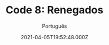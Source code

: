 ---
id: 'a2415ad0-055b-43bd-9ae2-a2d8ac467f0f'
type: 'movie' # Filme, Série, Anime
title: "Code 8: Renegados"
synopsis: ["Em um mundo onde pessoas com habilidades “especiais” vivem na pobreza, Conner Reed (Robbie Amell) é um jovem poderoso que está lutando para pagar pelo tratamento médico de sua mãe doente. Para ganhar dinheiro, ele se junta a um mundo criminoso e lucrativo, liderado por Garrett (Stephen Amell), que trabalha para um traficante de drogas.",
]
originalTitle: "Code 8"
date: '2021-04-05T19:52:48.000Z'
update: '2021-04-05T19:52:48.000Z'
releaseDate: '2019-12-06T03:00:00.000Z'
imdb:
  rating: '7.4' # 8.5
  id: '' # tt0470752
duration: '1h 38 Min'
trailer:
  urls: [
    'LnXcUHH3rUQ',
  ]
tags: ['1080p', '1080p']
genre: [] #
quality: 'WEB-DL' # BluRay, WEB-DL, HDTV, WEB-DL4K, WEB-DLe
format: 'Mkv | Mp4' # MKV, MP4, TS
audio: 'Português, Inglês' # Dublado, Legendado, Dual Audio, Dub & Leg
subtitle: 'Português' # Português, inglês,
size: '3.24 GB | 3.55 GB' # 4.8 GB
audioQuality: 10
videoQuality: 10
directors: []
#  - name: 'Lana Wachowski'
#    image: ''
#  - name: 'Lilly Wachowski'
#    image: ''
cast: []
#  - name: 'Keanu Reeves'
#    image: ''
#    characterName: 'Neo'
writers: []
#  - name: ''
#    image: ''
maturityRating:
  age: '' # L , 10, 12, 14, 16, 18
  topics: [''] # Violence, Illegal drugs, Inappropriate Language, Legal Drugs, Sexual Content, Extreme Violence
###########################################
download:
  
  - url: 'magnet:?xt=urn:btih:A19450CCCA4DCC83A6E8155F62356DAF6F5DC647&dn=Code%208%20-%20Renegados%202019%20%281080p%20-%20WEB-DL%29&tr=udp%3a%2f%2ftracker.openbittorrent.com%3a80%2fannounce&tr=udp%3a%2f%2ftracker.opentrackr.org%3a1337%2fannounce'
    resolution: '1080p' # 720p, 1080p, 4K,
    audio: 'Dual Áudio' # Dublado, Legendado, Dual Audio
    size: '' # 4.8 GB
    quality: '' # BluRay, WEB-DL
    format: '' # MKV
  - url: 'magnet:?xt=urn:btih:C2344751641681AE54C6152ED3FA03D099387FCE&dn=Code%208%20-%20Renegados%202019%20%281080p%20-%20WEB-DL%29%20%5bDUBLADO%5d&tr=udp%3a%2f%2ftracker.openbittorrent.com%3a80%2fannounce&tr=udp%3a%2f%2ftracker.opentrackr.org%3a1337%2fannounce'
    resolution: '1080p' # 720p, 1080p, 4K,
    audio: 'Dublado' # Dublado, Legendado, Dual Audio
    size: '' # 4.8 GB
    quality: '' # BluRay, WEB-DL
    format: '' # MKV
images:
  cover: '/assets/movies/code-8-renegados.jpg'
  background: '/assets/movies/'
---